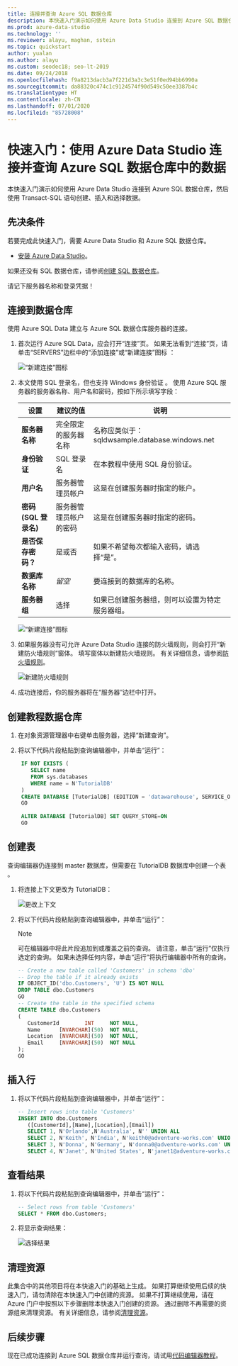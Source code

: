 ```yaml
---
title: 连接并查询 Azure SQL 数据仓库
description: 本快速入门演示如何使用 Azure Data Studio 连接到 Azure SQL 数据仓库并运行查询
ms.prod: azure-data-studio
ms.technology: ''
ms.reviewer: alayu, maghan, sstein
ms.topic: quickstart
author: yualan
ms.author: alayu
ms.custom: seodec18; seo-lt-2019
ms.date: 09/24/2018
ms.openlocfilehash: f9a8213dacb3a7f221d3a3c3e51f0ed94bb6990a
ms.sourcegitcommit: da88320c474c1c9124574f90d549c50ee3387b4c
ms.translationtype: HT
ms.contentlocale: zh-CN
ms.lasthandoff: 07/01/2020
ms.locfileid: "85728008"
---
```

# <a name="quickstart-use-azure-data-studio-to-connect-and-query-data-in-azure-sql-data-warehouse"></a>快速入门：使用 Azure Data Studio 连接并查询 Azure SQL 数据仓库中的数据

本快速入门演示如何使用 Azure Data Studio 连接到 Azure SQL 数据仓库，然后使用 Transact-SQL 语句创建、插入和选择数据。 

## <a name="prerequisites"></a>先决条件
若要完成此快速入门，需要 Azure Data Studio 和 Azure SQL 数据仓库。

- [安装 Azure Data Studio](download.md)。

如果还没有 SQL 数据仓库，请参阅[创建 SQL 数据仓库](https://docs.microsoft.com/azure/sql-data-warehouse/sql-data-warehouse-get-started-provision)。

请记下服务器名称和登录凭据！


## <a name="connect-to-your-data-warehouse"></a>连接到数据仓库

使用 Azure SQL Data 建立与 Azure SQL 数据仓库服务器的连接。

1. 首次运行 Azure SQL Data，应会打开“连接”页。 如果无法看到“连接”页，请单击“SERVERS”边栏中的“添加连接”或“新建连接”图标   ：
   
   ![“新建连接”图标](media/quickstart-sql-dw/new-connection-icon.png)

2. 本文使用 SQL 登录名，但也支持 Windows 身份验证 。 使用 Azure SQL 服务器的服务器名称、用户名和密码，按如下所示填写字段：

   | 设置       | 建议的值 | 说明 |
   | ------------ | ------------------ | ------------------------------------------------- | 
   | **服务器名称** | 完全限定的服务器名称 | 名称应类似于：sqldwsample.database.windows.net |
   | **身份验证** | SQL 登录名| 在本教程中使用 SQL 身份验证。 |
   | **用户名** | 服务器管理员帐户 | 这是在创建服务器时指定的帐户。 |
   | **密码(SQL 登录名)** | 服务器管理员帐户的密码 | 这是在创建服务器时指定的密码。 |
   | **是否保存密码？** | 是或否 | 如果不希望每次都输入密码，请选择“是”。 |
   | **数据库名称** | *留空* | 要连接到的数据库的名称。 |
   | **服务器组** | 选择 <Default> | 如果已创建服务器组，则可以设置为特定服务器组。 | 

   ![“新建连接”图标](media/quickstart-sql-dw/new-connection-screen.png) 

3. 如果服务器没有可允许 Azure Data Studio 连接的防火墙规则，则会打开“新建防火墙规则”窗体。 填写窗体以新建防火墙规则。 有关详细信息，请参阅[防火墙规则](https://docs.microsoft.com/azure/sql-database/sql-database-firewall-configure)。

   ![新建防火墙规则](media/quickstart-sql-dw/firewall.png)  

4. 成功连接后，你的服务器将在“服务器”边栏中打开。

## <a name="create-the-tutorial-data-warehouse"></a>创建教程数据仓库
1. 在对象资源管理器中右键单击服务器，选择“新建查询”。

1. 将以下代码片段粘贴到查询编辑器中，并单击“运行”：

   ```sql
    IF NOT EXISTS (
       SELECT name
       FROM sys.databases
       WHERE name = N'TutorialDB'
    )
    CREATE DATABASE [TutorialDB] (EDITION = 'datawarehouse', SERVICE_OBJECTIVE='DW100');
    GO  
    
    ALTER DATABASE [TutorialDB] SET QUERY_STORE=ON
    GO
   ```


## <a name="create-a-table"></a>创建表

查询编辑器仍连接到 master 数据库，但需要在 TutorialDB 数据库中创建一个表 。 

1. 将连接上下文更改为 TutorialDB：

   ![更改上下文](media/quickstart-sql-database/change-context.png)


1. 将以下代码片段粘贴到查询编辑器中，并单击“运行”：

   > [!NOTE]
   > 可在编辑器中将此片段追加到或覆盖之前的查询。 请注意，单击“运行”仅执行选定的查询。 如果未选择任何内容，单击“运行”将执行编辑器中所有的查询。

   ```sql
   -- Create a new table called 'Customers' in schema 'dbo'
   -- Drop the table if it already exists
   IF OBJECT_ID('dbo.Customers', 'U') IS NOT NULL
   DROP TABLE dbo.Customers
   GO
   -- Create the table in the specified schema
   CREATE TABLE dbo.Customers
   (
      CustomerId        INT     NOT NULL,
      Name      [NVARCHAR](50)  NOT NULL,
      Location  [NVARCHAR](50)  NOT NULL,
      Email     [NVARCHAR](50)  NOT NULL
   );
   GO
   ```


## <a name="insert-rows"></a>插入行

1. 将以下代码片段粘贴到查询编辑器中，并单击“运行”：

   ```sql
   -- Insert rows into table 'Customers'
   INSERT INTO dbo.Customers
      ([CustomerId],[Name],[Location],[Email])
      SELECT 1, N'Orlando',N'Australia', N'' UNION ALL
      SELECT 2, N'Keith', N'India', N'keith0@adventure-works.com' UNION ALL
      SELECT 3, N'Donna', N'Germany', N'donna0@adventure-works.com' UNION ALL
      SELECT 4, N'Janet', N'United States', N'janet1@adventure-works.com'
   ```


## <a name="view-the-result"></a>查看结果
1. 将以下代码片段粘贴到查询编辑器中，并单击“运行”：

   ```sql
   -- Select rows from table 'Customers'
   SELECT * FROM dbo.Customers;
   ```

1. 将显示查询结果：

   ![选择结果](media/quickstart-sql-dw/select-results.png)


## <a name="clean-up-resources"></a>清理资源

此集合中的其他项目将在本快速入门的基础上生成。 如果打算继续使用后续的快速入门，请勿清除在本快速入门中创建的资源。 如果不打算继续使用，请在 Azure 门户中按照以下步骤删除本快速入门创建的资源。
通过删除不再需要的资源组来清理资源。 有关详细信息，请参阅[清理资源](https://docs.microsoft.com/azure/sql-database/sql-database-get-started-portal#clean-up-resources)。


## <a name="next-steps"></a>后续步骤

现在已成功连接到 Azure SQL 数据仓库并运行查询，请试用[代码编辑器教程](tutorial-sql-editor.md)。
